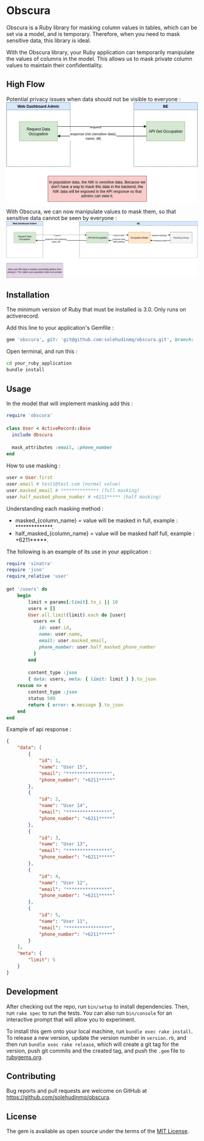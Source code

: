 # Obscura

Obscura is a Ruby library for masking column values ​​in tables, which can be set via a model, and is temporary. Therefore, when you need to mask sensitive data, this library is ideal.

With the Obscura library, your Ruby application can temporarily manipulate the values ​​of columns in the model. This allows us to mask private column values ​​to maintain their confidentiality.

## High Flow

Potential privacy issues when data should not be visible to everyone :
![Logo Ruby](https://github.com/solehudinmq/obscura/blob/development/high_flow/Obscura-problem.jpg)

With Obscura, we can now manipulate values ​​to mask them, so that sensitive data cannot be seen by everyone :
![Logo Ruby](https://github.com/solehudinmq/obscura/blob/development/high_flow/Obscura-solution.jpg)


## Installation

The minimum version of Ruby that must be installed is 3.0.
Only runs on activerecord.

Add this line to your application's Gemfile :

```ruby
gem 'obscura', git: 'git@github.com:solehudinmq/obscura.git', branch: 'main'
```

Open terminal, and run this : 
```bash
cd your_ruby_application
bundle install
```

## Usage

In the model that will implement masking add this :
```ruby
require 'obscura'

class User < ActiveRecord::Base
  include Obscura

  mask_attributes :email, :phone_number
end
```

How to use masking :
```ruby
user = User.first
user.email # test1@test.com (normal value)
user.masked_email # ************** (full masking)
user.half_masked_phone_number # +6211***** (half masking)
```

Understanding each masking method :
- masked_{column_name} = value will be masked in full, example : **************.
- half_masked_{column_name} = value will be masked half full, example : +6211*****.

The following is an example of its use in your application :
```ruby
require 'sinatra'
require 'json'
require_relative 'user'

get '/users' do
    begin
        limit = params[:limit].to_i || 10
        users = []
        User.all.limit(limit).each do |user|
          users << {
            id: user.id,
            name: user.name,
            email: user.masked_email,
            phone_number: user.half_masked_phone_number
          }
        end

        content_type :json
        { data: users, meta: { limit: limit } }.to_json
    rescue => e
        content_type :json
        status 500
        return { error: e.message }.to_json
    end
end
```

Example of api response :
```json
{
    "data": [
        {
            "id": 1,
            "name": "User 15",
            "email": "****************",
            "phone_number": "+6211*****"
        },
        {
            "id": 2,
            "name": "User 14",
            "email": "****************",
            "phone_number": "+6211*****"
        },
        {
            "id": 3,
            "name": "User 13",
            "email": "****************",
            "phone_number": "+6211*****"
        },
        {
            "id": 4,
            "name": "User 12",
            "email": "****************",
            "phone_number": "+6211*****"
        },
        {
            "id": 5,
            "name": "User 11",
            "email": "****************",
            "phone_number": "+6211*****"
        }
    ],
    "meta": {
        "limit": 5
    }
}
```

## Development

After checking out the repo, run `bin/setup` to install dependencies. Then, run `rake spec` to run the tests. You can also run `bin/console` for an interactive prompt that will allow you to experiment.

To install this gem onto your local machine, run `bundle exec rake install`. To release a new version, update the version number in `version.rb`, and then run `bundle exec rake release`, which will create a git tag for the version, push git commits and the created tag, and push the `.gem` file to [rubygems.org](https://rubygems.org).

## Contributing

Bug reports and pull requests are welcome on GitHub at https://github.com/solehudinmq/obscura.

## License

The gem is available as open source under the terms of the [MIT License](https://opensource.org/licenses/MIT).
